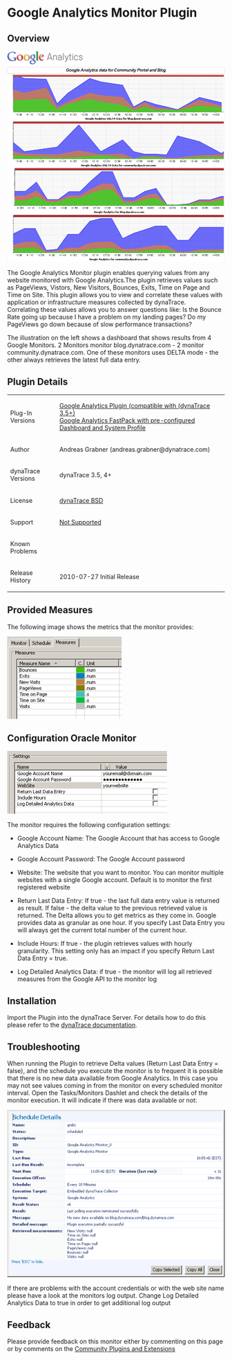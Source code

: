 <html xmlns="http://www.w3.org/1999/xhtml">
<head>
    <title>Google Analytics Monitor Plugin</title>
    <meta http-equiv="Content-Type" content="text/html; charset=UTF-8"/>
    <meta http-equiv="X-UA-Compatible" content="IE=EmulateIE8" />
    <meta content="Scroll Wiki Publisher" name="generator"/>
    <link type="text/css" rel="stylesheet" href="css/blueprint/liquid.css" media="screen, projection"/>
    <link type="text/css" rel="stylesheet" href="css/blueprint/print.css" media="print"/>
    <link type="text/css" rel="stylesheet" href="css/content-style.css" media="screen, projection, print"/>
    <link type="text/css" rel="stylesheet" href="css/screen.css" media="screen, projection"/>
    <link type="text/css" rel="stylesheet" href="css/print.css" media="print"/>
</head>
<body>
                <h1>Google Analytics Monitor Plugin</h1>
    <div class="section-2"  id="34799646_GoogleAnalyticsMonitorPlugin-Overview"  >
        <h2>Overview</h2>
    <p>
            <img src="images_community/download/attachments/34799646/icon.png" alt="images_community/download/attachments/34799646/icon.png" class="confluence-embedded-image" />
        <br/>            <img src="images_community/download/attachments/34799646/Dashboard.PNG" alt="images_community/download/attachments/34799646/Dashboard.PNG" class="" />
            </p>
    <p>
The Google Analytics Monitor plugin enables querying values from any website monitored with Google Analytics.The plugin retrieves values such as PageViews, Vistors, New Visitors, Bounces, Exits, Time on Page and Time on Site. This plugin allows you to view and correlate these values with application or infrastructure measures collected by dynaTrace.<br/>Correlating these values allows you to answer questions like: Is the Bounce Rate going up because I have a problem on my landing pages? Do my PageViews go down because of slow performance transactions?    </p>
    <p>
The illustration on the left shows a dashboard that shows results from 4 Google Monitors. 2 Monitors monitor blog.dynatrace.com - 2 monitor community.dynatrace.com. One of these monitors uses DELTA mode - the other always retrieves the latest full data entry.    </p>
    </div>
    <div class="section-2"  id="34799646_GoogleAnalyticsMonitorPlugin-PluginDetails"  >
        <h2>Plugin Details</h2>
    <div class="tablewrap">
        <table>
<thead class=" "></thead><tfoot class=" "></tfoot><tbody class=" ">    <tr>
            <td rowspan="1" colspan="1">
        <p>
Plug-In Versions    </p>
            </td>
                <td rowspan="1" colspan="1">
        <p>
<a href="attachments_34996231_1_com.dynatrace.diagnostics.plugin.GoogleAnalytics_1.0.0.jar">Google Analytics Plugin (compatible with (dynaTrace 3.5+)</a><br/><a href="https://community/display/DL/Google+Analytics+FastPack">Google Analytics FastPack with pre-configured Dashboard and System Profile </a>    </p>
            </td>
        </tr>
    <tr>
            <td rowspan="1" colspan="1">
        <p>
Author    </p>
            </td>
                <td rowspan="1" colspan="1">
        <p>
Andreas Grabner (andreas.grabner@dynatrace.com)    </p>
            </td>
        </tr>
    <tr>
            <td rowspan="1" colspan="1">
        <p>
dynaTrace Versions    </p>
            </td>
                <td rowspan="1" colspan="1">
        <p>
dynaTrace 3.5, 4+    </p>
            </td>
        </tr>
    <tr>
            <td rowspan="1" colspan="1">
        <p>
License    </p>
            </td>
                <td rowspan="1" colspan="1">
        <p>
<a href="attachments_5275722_2_dynaTraceBSD.txt">dynaTrace BSD</a>    </p>
            </td>
        </tr>
    <tr>
            <td rowspan="1" colspan="1">
        <p>
Support    </p>
            </td>
                <td rowspan="1" colspan="1">
        <p>
<a href="https://community/display/DL/Support+Levels">Not Supported</a>    </p>
            </td>
        </tr>
    <tr>
            <td rowspan="1" colspan="1">
        <p>
Known Problems    </p>
            </td>
                <td rowspan="1" colspan="1">
        <p>
    </p>
            </td>
        </tr>
    <tr>
            <td rowspan="1" colspan="1">
        <p>
Release History    </p>
            </td>
                <td rowspan="1" colspan="1">
        <p>
2010-07-27 Initial Release    </p>
            </td>
        </tr>
</tbody>        </table>
            </div>
    </div>
    <div class="section-2"  id="34799646_GoogleAnalyticsMonitorPlugin-ProvidedMeasures"  >
        <h2>Provided Measures</h2>
    <p>
The following image shows the metrics that the monitor provides:    </p>
    <p>
            <img src="images_community/download/attachments/34799646/metrics.PNG" alt="images_community/download/attachments/34799646/metrics.PNG" class="confluence-embedded-image" />
            </p>
    </div>
    <div class="section-2"  id="34799646_GoogleAnalyticsMonitorPlugin-ConfigurationOracleMonitor"  >
        <h2>Configuration Oracle Monitor</h2>
    <p>
            <img src="images_community/download/attachments/34799646/settings.PNG" alt="images_community/download/attachments/34799646/settings.PNG" class="confluence-embedded-image" />
            </p>
    <p>
The monitor requires the following configuration settings:    </p>
<ul class=" "><li class=" ">    <p>
Google Account Name: The Google Account that has access to Google Analytics Data    </p>
</li><li class=" ">    <p>
Google Account Password: The Google Account password    </p>
</li><li class=" ">    <p>
Website: The website that you want to monitor. You can monitor multiple websites with a single Google account. Default is to monitor the first registered website    </p>
</li><li class=" ">    <p>
Return Last Data Entry: If true - the last full data entry value is returned as result. If false - the delta value to the previous retrieved value is returned. The Delta allows you to get metrics as they come in. Google provides data as granular as one hour. If you specify Last Data Entry you will always get the current total number of the current hour.    </p>
</li><li class=" ">    <p>
Include Hours: If true - the plugin retrieves values with hourly granularity. This setting only has an impact if you specify Return Last Data Entry = true.    </p>
</li><li class=" ">    <p>
Log Detailed Analytics Data: if true - the monitor will log all retrieved measures from the Google API to the monitor log    </p>
</li></ul>    </div>
    <div class="section-2"  id="34799646_GoogleAnalyticsMonitorPlugin-Installation"  >
        <h2>Installation</h2>
    <p>
Import the Plugin into the dynaTrace Server. For details how to do this please refer to the <a href="https://community.dynatrace.com/community/display/DOCDT32/Manage+and+Develop+Plugins#ManageandDevelopPlugins-ManageandDevelopPlugins">dynaTrace  documentation</a>.    </p>
    </div>
    <div class="section-2"  id="34799646_GoogleAnalyticsMonitorPlugin-Troubleshooting"  >
        <h2>Troubleshooting</h2>
    <p>
When running the Plugin to retrieve Delta values (Return Last Data Entry = false), and the schedule you execute the monitor is to frequent it is possible that there is no new data available from Google Analytics. In this case you may not see values coming in from the monitor on every scheduled monitor interval. Open the Tasks/Monitors Dashlet and check the details of the monitor execution. It will indicate if there was data available or not:    </p>
    <p>
            <img src="images_community/download/attachments/34799646/no_newdata.PNG" alt="images_community/download/attachments/34799646/no_newdata.PNG" class="" />
            </p>
    <p>
If there are problems with the account credentials or with the web site name please have a look at the monitors log output. Change Log Detailed Analytics Data to true in order to get additional log output    </p>
    </div>
    <div class="section-2"  id="34799646_GoogleAnalyticsMonitorPlugin-Feedback"  >
        <h2>Feedback</h2>
    <p>
Please provide feedback on this monitor either by commenting on this page or by comments on the <a href="https://community/display/DTFORUM/Community+Plugins+and+Extensions">Community Plugins and Extensions</a>    </p>
    </div>
            </div>
        </div>
        <div class="footer">
        </div>
    </div>
</body>
</html>
